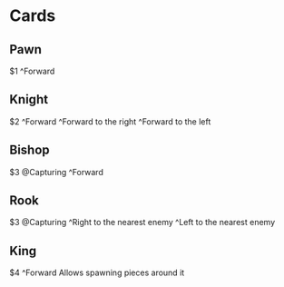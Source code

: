 # Cards

## Pawn

$1
^Forward

## Knight

$2
^Forward
^Forward to the right
^Forward to the left

## Bishop

$3
@Capturing
^Forward

## Rook

$3
@Capturing
^Right to the nearest enemy
^Left to the nearest enemy

## King

$4
^Forward
Allows spawning pieces around it
